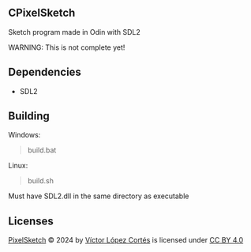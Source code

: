## CPixelSketch

Sketch program made in Odin with SDL2

WARNING: This is not complete yet!

## Dependencies

- SDL2

## Building

Windows:
>build.bat

Linux:
>build.sh

Must have SDL2.dll in the same directory as executable

## Licenses

[PixelSketch]() © 2024 by [Víctor López Cortés](https://github.com/victor-Lopez25) is licensed under [CC BY 4.0](https://creativecommons.org/licenses/by/4.0/)
